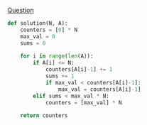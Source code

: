 [Question](https://app.codility.com/programmers/lessons/4-counting_elements/max_counters/)

```python
def solution(N, A):
    counters = [0] * N
    max_val = 0
    sums = 0
    
    for i in range(len(A)):
        if A[i] <= N:
            counters[A[i]-1] += 1
            sums += 1
            if max_val < counters[A[i]-1]:
                max_val = counters[A[i]-1]
        elif sums < max_val * N:
            counters = [max_val] * N
            
    return counters
```